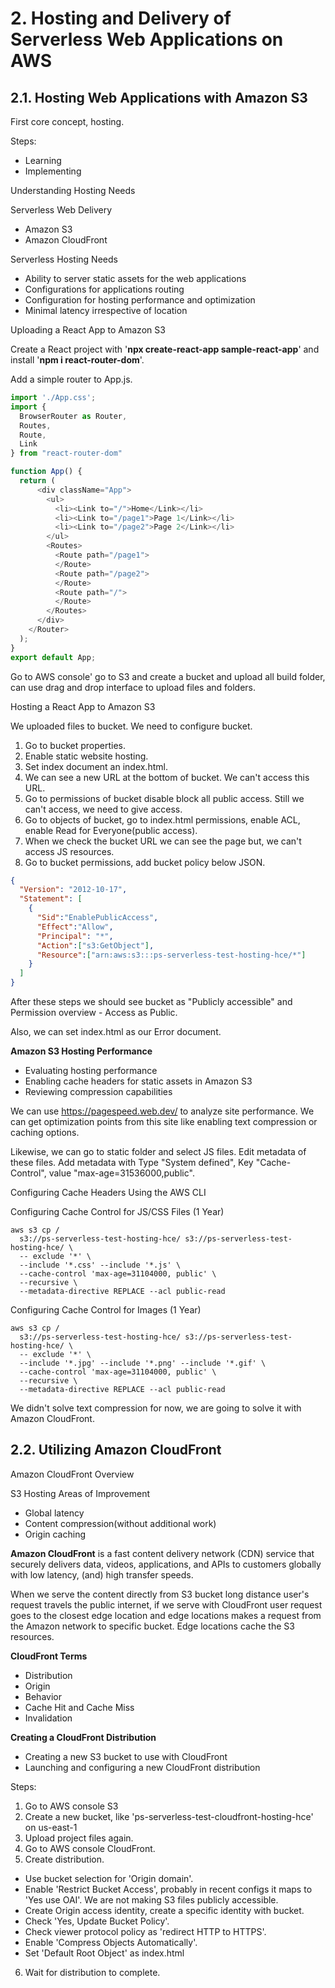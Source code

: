 # 2. Hosting and Delivery of Serverless Web Applications on AWS

## 2.1. Hosting Web Applications with Amazon S3

First core concept, hosting.

Steps:
- Learning
- Implementing

Understanding Hosting Needs

Serverless Web Delivery
- Amazon S3
- Amazon CloudFront

Serverless Hosting Needs
- Ability to server static assets for the web applications
- Configurations for applications routing
- Configuration for hosting performance and optimization
- Minimal latency irrespective of location

Uploading a React App to Amazon S3

Create a React project with '**npx create-react-app sample-react-app**' and install '**npm i react-router-dom**'.

Add a simple router to App.js.

```js
import './App.css';
import {
  BrowserRouter as Router,
  Routes,
  Route,
  Link
} from "react-router-dom"

function App() {
  return (
      <div className="App">
        <ul>
          <li><Link to="/">Home</Link></li>
          <li><Link to="/page1">Page 1</Link></li>
          <li><Link to="/page2">Page 2</Link></li>
        </ul>
        <Routes>
          <Route path="/page1">
          </Route>
          <Route path="/page2">
          </Route>
          <Route path="/">
          </Route>
        </Routes>
      </div>
    </Router>
  );
}
export default App;

```

Go to AWS console' go to S3 and create a bucket and upload all build folder, can use drag and drop interface to upload files and folders.

Hosting a React App to Amazon S3

We uploaded files to bucket. We need to configure bucket. 

1. Go to bucket properties.
2. Enable static website hosting.
3. Set index document an index.html.
4. We can see a new URL at the bottom of bucket. We can't access this URL.
5. Go to permissions of bucket disable block all public access. Still we can't access, we need to give access.
6. Go to objects of bucket, go to index.html permissions, enable ACL, enable Read for Everyone(public access).
7. When we check the bucket URL we can see the page but, we can't access JS resources.
8. Go to bucket permissions, add bucket policy below JSON.

```json
{
  "Version": "2012-10-17",
  "Statement": [
    {
      "Sid":"EnablePublicAccess",
      "Effect":"Allow",
      "Principal": "*",
      "Action":["s3:GetObject"],
      "Resource":["arn:aws:s3:::ps-serverless-test-hosting-hce/*"]
    }
  ]
}
```
After these steps we should see bucket as "Publicly accessible" and Permission overview - Access as Public.

Also, we can set index.html as our Error document.

**Amazon S3 Hosting Performance**
- Evaluating hosting performance
- Enabling cache headers for static assets in Amazon S3
- Reviewing compression capabilities

We can use https://pagespeed.web.dev/ to analyze site performance. We can get optimization points from this site like enabling text compression or caching options.

Likewise, we can go to static folder and select JS files. Edit metadata of these files. Add metadata with Type "System defined", Key "Cache-Control", value "max-age=31536000,public".

Configuring Cache Headers Using the AWS CLI

Configuring Cache Control for JS/CSS Files (1 Year)
```
aws s3 cp /
  s3://ps-serverless-test-hosting-hce/ s3://ps-serverless-test-hosting-hce/ \
  -- exclude '*' \
  --include '*.css' --include '*.js' \
  --cache-control 'max-age=31104000, public' \
  --recursive \
  --metadata-directive REPLACE --acl public-read
```

Configuring Cache Control for Images (1 Year)
```
aws s3 cp /
  s3://ps-serverless-test-hosting-hce/ s3://ps-serverless-test-hosting-hce/ \
  -- exclude '*' \
  --include '*.jpg' --include '*.png' --include '*.gif' \
  --cache-control 'max-age=31104000, public' \
  --recursive \
  --metadata-directive REPLACE --acl public-read
```

We didn't solve text compression for now, we are going to solve it with Amazon CloudFront.

## 2.2. Utilizing Amazon CloudFront

Amazon CloudFront Overview

S3 Hosting Areas of Improvement
- Global latency
- Content compression(without additional work)
- Origin caching

**Amazon CloudFront** is a fast content delivery network (CDN) service that securely delivers data, videos, applications, and APIs to customers globally with low latency, (and) high transfer speeds.

When we serve the content directly from S3 bucket long distance user's request travels the public internet, if we serve with CloudFront user request goes to the closest edge location and edge locations makes a request from the Amazon network to specific bucket. Edge locations cache the S3 resources.

**CloudFront Terms**
- Distribution
- Origin
- Behavior
- Cache Hit and Cache Miss
- Invalidation

**Creating a CloudFront Distribution**
- Creating a new S3 bucket to use with CloudFront
- Launching and configuring a new CloudFront distribution

Steps:
1. Go to AWS console S3
2. Create a new bucket, like 'ps-serverless-test-cloudfront-hosting-hce' on us-east-1
3. Upload project files again.
4. Go to AWS console CloudFront.
5. Create distribution.
  - Use bucket selection for 'Origin domain'.
  - Enable 'Restrict Bucket Access', probably in recent configs it maps to 'Yes use OAI'. We are not making S3 files publicly accessible.
  - Create Origin access identity, create a specific identity with bucket.
  - Check 'Yes, Update Bucket Policy'.
  - Check viewer protocol policy as 'redirect HTTP to HTTPS'.
  - Enable 'Compress Objects Automatically'.
  - Set 'Default Root Object' as index.html
6. Wait for distribution to complete. 